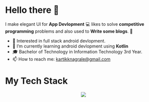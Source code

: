 # Hello there 👋

<!--
**kartnagrale/kartnagrale** is a ✨ _special_ ✨ repository because its `README.md` (this file) appears on your GitHub profile.
-->

I make elegant UI for **App Devlopment** 💻 likes to solve **competitive programming** problems and also used to **Write some blogs**. 🌈    

* 🧐   Interested in full stack android devlopment.
* 🌱   I’m currently learning android devlopment using **Kotlin**
* 🎓   Bachelor of Technology in Information Technology 3rd Year.
* 📫   How to reach me: kartikknagrale@gmail.com

# My Tech Stack
<p align="center">
  <a href="https://skillicons.dev">
    <img src="https://skillicons.dev/icons?i=cpp,c,git,java,kotlin,html,css" />
  </a>
</p>




<!--
<details>
  
  <summary>⚡: Github Stats</summary>
  [![Kartik's GitHub stats](https://github-readme-stats.vercel.app/api?username=kartnagrale)](https://github.com/anuraghazra/github-readme-stats)
  
</details>
-->

